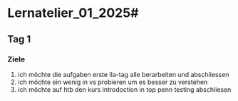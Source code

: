 # Lernatelier_01_2025#
## Tag 1
### Ziele
1. ich möchte die aufgaben erste Ila-tag alle berarbeiten und abschliessen
2. ich möchte ein wenig in vs probieren um es besser zu verstehen
3. ich möchte auf htb den kurs introdoction in top penn testing abschliesen
